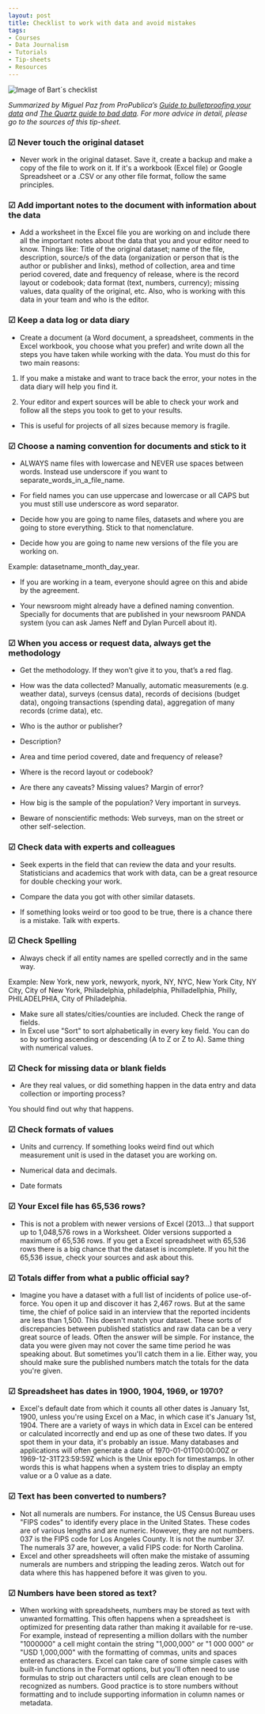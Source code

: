 ```yaml
---
layout: post
title: Checklist to work with data and avoid mistakes
tags:
- Courses
- Data Journalism
- Tutorials
- Tip-sheets
- Resources
---
```



![Image of Bart´s checklist][1]

[1]: assets/images/bartsimpson-checklist.gif

*Summarized by Miguel Paz from ProPublica’s [Guide to bulletproofing your data](https://github.com/propublica/guides/blob/master/data-bulletproofing.md) and [The Quartz guide to bad data](https://github.com/Quartz/bad-data-guide). For more advice in detail, please go to the sources of this tip-sheet.*


### ☑  Never touch the original dataset

- Never work in the original dataset. Save it, create a backup and make a copy of the file to work on it. If it's a workbook (Excel file) or Google Spreadsheet or a .CSV or any other file format, follow the same principles. 

### ☑  Add important notes to the document with information about the data

- Add a worksheet in the Excel file you are working on and include there all the important notes about the data that you and your editor need to know. Things like: Title of the original dataset; name of the file, description, source/s of the data (organization or person that is the author or publisher and links), method of collection, area and time period covered, date and frequency of release, where is the record layout or codebook; data format (text, numbers, currency); missing values, data quality of the original, etc. Also, who is working with this data in your team and who is the editor.

### ☑  Keep a data log or data diary

- Create a document (a Word document, a spreadsheet, comments in the Excel workbook, you choose what you prefer) and write down all the steps you have taken while working with the data. You must do this for two main reasons:

1. If you make a mistake and want to trace back the error, your notes in the data diary will help you find it. 

2. Your editor and expert sources will be able to check your work and follow all the steps you took to get to your results.

- This is useful for projects of all sizes because memory is fragile. 

### ☑  Choose a naming convention for documents and stick to it

- ALWAYS name files with lowercase and NEVER use spaces between words. Instead use underscore if you want to separate_words_in_a_file_name. 

- For field names you can use uppercase and lowercase or all CAPS but you must still use underscore as word separator. 
- Decide how you are going to name files, datasets and where you are going to store everything. Stick to that nomenclature.

- Decide how you are going to name new versions of the file you are working on.

Example: datasetname_month_day_year.

- If you are working in a team, everyone should agree on this and abide by the agreement.

- Your newsroom might already have a defined naming convention. Specially for documents that are published in your newsroom PANDA system (you can ask James Neff and Dylan Purcell about it).

### ☑  When you access or request data, always get the methodology

- Get the methodology. If they won’t give it to you, that’s a red flag.
- How was the data collected? Manually, automatic measurements (e.g. weather data), surveys (census data), records of decisions (budget data), ongoing transactions (spending data), aggregation of many records (crime data), etc.

- Who is the author or publisher?

- Description?

- Area and time period covered, date and frequency of release? 

- Where is the record layout or codebook? 

- Are there any caveats? Missing values? Margin of error? 

- How big is the sample of the population? Very important in surveys.

- Beware of nonscientific methods: Web surveys, man on the street or other self-selection.


### ☑  Check data with experts and colleagues

- Seek experts in the field that can review the data and your results. Statisticians and academics that work with data, can be a great resource for double checking your work. 

- Compare the data you got with other similar datasets.

- If something looks weird or too good to be true, there is a chance there is a mistake. Talk with experts.

### ☑  Check Spelling

- Always check if all entity names are spelled correctly and in the same way.

Example: New York, new york, newyork, nyork, NY, NYC, New York City, NY City, City of New York, Philadelphia, philadelphia, Philladellphia, Philly, PHILADELPHIA, City of Philadelphia.
- Make sure all states/cities/counties are included. Check the range of fields. 
- In Excel use "Sort" to sort alphabetically in every key field. You can do so by sorting ascending or descending (A to Z or Z to A). Same thing with numerical values.

### ☑  Check for missing data or blank fields

- Are they real values, or did something happen in the data entry and data collection or importing process?

You should find out why that happens.

### ☑  Check formats of values

- Units and currency. If something looks weird find out which measurement unit is used in the dataset you are working on.

- Numerical data and decimals. 

- Date formats

### ☑  Your Excel file has 65,536 rows?

- This is not a problem with newer versions of Excel (2013…) that support up to 1,048,576 rows in a Worksheet. Older versions supported a maximum of 65,536 rows. If you get a Excel spreadsheet with 65,536 rows there is a big chance that the dataset is incomplete. If you hit the 65,536 issue, check your sources and ask about this.

### ☑  Totals differ from what a public official say?

- Imagine you have a dataset with a full list of incidents of police use-of-force. You open it up and discover it has 2,467 rows. But at the same time, the chief of police said in an interview that the reported incidents are less than 1,500. This doesn't match your dataset. These sorts of discrepancies between published statistics and raw data can be a very great source of leads. Often the answer will be simple. For instance, the data you were given may not cover the same time period he was speaking about. But sometimes you'll catch them in a lie. Either way, you should make sure the published numbers match the totals for the data you're given.

### ☑  Spreadsheet has dates in 1900, 1904, 1969, or 1970?

- Excel's default date from which it counts all other dates is January 1st, 1900, unless you're using Excel on a Mac, in which case it's January 1st, 1904. There are a variety of ways in which data in Excel can be entered or calculated incorrectly and end up as one of these two dates. If you spot them in your data, it's probably an issue. Many databases and applications will often generate a date of 1970-01-01T00:00:00Z or 1969-12-31T23:59:59Z which is the Unix epoch for timestamps. In other words this is what happens when a system tries to display an empty value or a 0 value as a date.

### ☑  Text has been converted to numbers?

- Not all numerals are numbers. For instance, the US Census Bureau uses "FIPS codes" to identify every place in the United States. These codes are of various lengths and are numeric. However, they are not numbers. 037 is the FIPS code for Los Angeles County. It is not the number 37. The numerals 37 are, however, a valid FIPS code: for North Carolina. 
- Excel and other spreadsheets will often make the mistake of assuming numerals are numbers and stripping the leading zeros. Watch out for data where this has happened before it was given to you.

### ☑  Numbers have been stored as text?

- When working with spreadsheets, numbers may be stored as text with unwanted formatting. This often happens when a spreadsheet is optimized for presenting data rather than making it available for re-use. For example, instead of representing a million dollars with the number "1000000" a cell might contain the string "1,000,000" or "1 000 000" or "USD 1,000,000" with the formatting of commas, units and spaces entered as characters. Excel can take care of some simple cases with built-in functions in the Format options, but you'll often need to use formulas to strip out characters until cells are clean enough to be recognized as numbers. Good practice is to store numbers without formatting and to include supporting information in column names or metadata.

